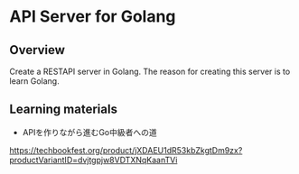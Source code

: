 # API Server for Golang

## Overview
Create a RESTAPI server in Golang. The reason for creating this server is to learn Golang.

## Learning materials

- APIを作りながら進むGo中級者への道

https://techbookfest.org/product/jXDAEU1dR53kbZkgtDm9zx?productVariantID=dvjtgpjw8VDTXNqKaanTVi
